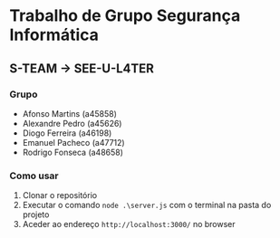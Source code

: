 # Trabalho de Grupo Segurança Informática
## S-TEAM -> SEE-U-L4TER
### Grupo
- Afonso Martins (a45858)
- Alexandre Pedro (a45626)
- Diogo Ferreira (a46198)
- Emanuel Pacheco (a47712)
- Rodrigo Fonseca (a48658)

### Como usar
1. Clonar o repositório
2. Executar o comando ```node .\server.js``` com o terminal na pasta do projeto
3. Aceder ao endereço ```http://localhost:3000/``` no browser
